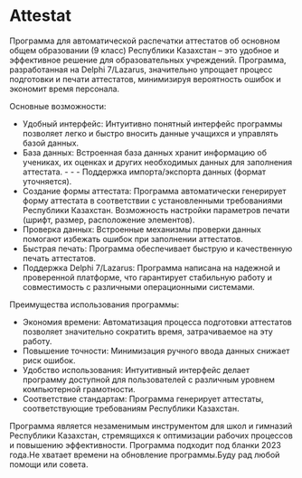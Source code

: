 # Attestat
Программа для автоматической распечатки аттестатов об основном общем образовании (9 класс) Республики Казахстан – это удобное и эффективное решение для образовательных учреждений. Программа, разработанная на Delphi 7/Lazarus, значительно упрощает процесс подготовки и печати аттестатов, минимизируя вероятность ошибок и экономит время персонала.

Основные возможности:

- Удобный интерфейс: Интуитивно понятный интерфейс программы позволяет легко и быстро вносить данные учащихся и управлять базой данных.
- База данных: Встроенная база данных хранит информацию об учениках, их оценках и других необходимых данных для заполнения аттестата. - - - Поддержка импорта/экспорта данных (формат уточняется).
- Создание формы аттестата: Программа автоматически генерирует форму аттестата в соответствии с установленными требованиями Республики Казахстан. Возможность настройки параметров печати (шрифт, размер, расположение элементов).
- Проверка данных: Встроенные механизмы проверки данных помогают избежать ошибок при заполнении аттестатов.
- Быстрая печать: Программа обеспечивает быструю и качественную печать аттестатов.
- Поддержка Delphi 7/Lazarus: Программа написана на надежной и проверенной платформе, что гарантирует стабильную работу и совместимость с различными операционными системами.


Преимущества использования программы:

- Экономия времени: Автоматизация процесса подготовки аттестатов позволяет значительно сократить время, затрачиваемое на эту работу.
- Повышение точности: Минимизация ручного ввода данных снижает риск ошибок.
- Удобство использования: Интуитивный интерфейс делает программу доступной для пользователей с различным уровнем компьютерной грамотности.
- Соответствие стандартам: Программа генерирует аттестаты, соответствующие требованиям Республики Казахстан.


Программа является незаменимым инструментом для школ и гимназий Республики Казахстан, стремящихся к оптимизации рабочих процессов и повышению эффективности. Программа подходит под бланки 2023 года.Не хватает времени на обновление программы.Буду рад любой помощи или совета. 
